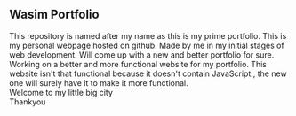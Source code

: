 ## Wasim Portfolio
This repository is named after my name as this is my prime portfolio.
This is my personal webpage hosted on github. 
Made by me in my initial stages of web development.
Will come up with a new and better portfolio for sure.
<br>
Working on a better and more functional website for my portfolio. This website isn't that functional because it doesn't contain JavaScript., the new one will surely have it to make it more functional. 
<br>
Welcome to my little big city <br>Thankyou
